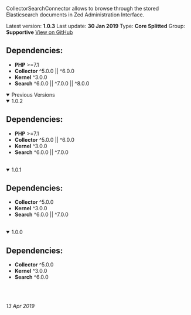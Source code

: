 CollectorSearchConnector allows to browse through the stored Elasticsearch documents in Zed Administration Interface.

Latest version: **1.0.3**
Last update: **30 Jan 2019**
Type: **Core Splitted**
Group: **Supportive**
[View on GitHub](https://github.com/spryker/collector-search-connector/releases/tag/1.0.3)

## Dependencies:

* **PHP** >=7.1
* **Collector** ^5.0.0 || ^6.0.0
* **Kernel** ^3.0.0
* **Search** ^6.0.0 || ^7.0.0 || ^8.0.0

<details open>
<summary>Previous Versions </summary>

<details open>
<summary>1.0.2</summary>



## Dependencies: 

* **PHP** >=7.1
* **Collector** ^5.0.0 || ^6.0.0
* **Kernel** ^3.0.0
* **Search** ^6.0.0 || ^7.0.0

<br>
</details>

<details open>
<summary>1.0.1</summary>



## Dependencies: 

* **Collector** ^5.0.0
* **Kernel** ^3.0.0
* **Search** ^6.0.0 || ^7.0.0

<br>
</details>

<details open>
<summary>1.0.0</summary>



## Dependencies: 

* **Collector** ^5.0.0
* **Kernel** ^3.0.0
* **Search** ^6.0.0

<br>
</details>


<br>
</details>

_13 Apr 2019_